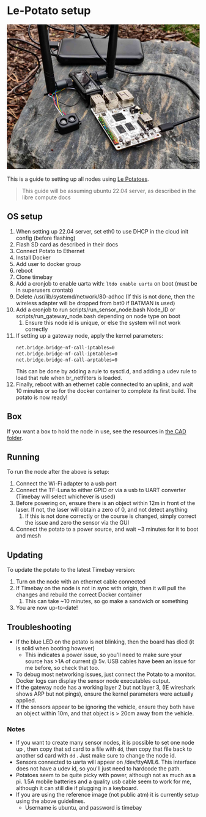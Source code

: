 # Le-Potato setup

![](paper_TeX/images/sensor_node.jpg)

This is a guide to setting up all nodes using [Le Potatoes](https://libre.computer/products/aml-s905x-cc/).

> This guide will be assuming ubuntu 22.04 server, as described in the libre compute docs

## OS setup

1. When setting up 22.04 server, set eth0 to use DHCP in the cloud init config (before flashing)
2. Flash SD card as described in their docs
3. Connect Potato to Ethernet 
4. Install Docker
5. Add user to docker group
6. reboot
7. Clone timebay
8. Add a cronjob to enable uarta with: `ltdo enable uarta` on boot (must be in superusers crontab)
9. Delete /usr/lib/systemd/network/80-adhoc (If this is not done, then the wireless adapter will be dropped from bat0 if BATMAN is used)
10. Add a cronjob to run scripts/run_sensor_node.bash Node_ID or scripts/run_gateway_node.bash depending on node type on boot
    1. Ensure this node id is unique, or else the system will not work correctly
11. If setting up a gateway node, apply the kernel parameters:
     ```
     net.bridge.bridge-nf-call-iptables=0
     net.bridge.bridge-nf-call-ip6tables=0
     net.bridge.bridge-nf-call-arptables=0
     ``` 
    This can be done by adding a rule to sysctl.d, and adding a udev rule to load that rule when br_netfilters is loaded.
12. Finally, reboot with an ethernet cable connected to an uplink, and wait 10 minutes or so for the docker container to complete its first
    build. The potato is now ready!

## Box
If you want a box to hold the node in use, see the resources in [the CAD folder](../CAD).

## Running
To run the node after the above is setup:
1. Connect the Wi-Fi adapter to a usb port
2. Connect the TF-Luna to either GPIO or via a usb to UART converter (Timebay will select whichever is used)
3. Before powering on, ensure there is an object within 12m in front of the laser. If not, the laser will obtain a zero of 0, and not detect anything
   1. If this is not done correctly or the course is changed, simply correct the issue and zero the sensor via the GUI
4. Connect the potato to a power source, and wait ~3 minutes for it to boot and mesh

## Updating
To update the potato to the latest Timebay version:
1. Turn on the node with an ethernet cable connected
2. If Timebay on the node is not in sync with origin, then it will pull the changes and rebuild the correct Docker container
   1. This can take ~10 minutes, so go make a sandwich or something
3. You are now up-to-date!

## Troubleshooting
- If the blue LED on the potato is not blinking, then the board has died (it is solid when booting however)
  - This indicates a power issue, so you'll need to make sure your source has >1A of current @ 5v. USB cables have been an issue for me before, so check that too.
- To debug most networking issues, just connect the Potato to a monitor. Docker logs can display the sensor node executables output.
- If the gateway node has a working layer 2 but not layer 3, (IE wireshark shows ARP but not pings), ensure the kernel parameters were actually applied.
- If the sensors appear to be ignoring the vehicle, ensure they both have an object within 10m, and that object is > 20cm away from the vehicle.

### Notes
- If you want to create many sensor nodes, it is possible to set one node up
, then copy that sd card to a file with `dd`, then copy that file back to another sd card with `dd`
. Just make sure to change the node id.
- Sensors connected to uarta will appear on /dev/ttyAML6. This interface does not have a udev id, so you'll just need to hardcode the path.
- Potatoes seem to be quite picky with power, although not as much as a pi. 1.5A mobile batteries and a quality usb cable seem to work for me, although it can still die if plugging in a keyboard.
- If you are using the reference image (not public atm) it is currently setup using the above guidelines. 
  - Username is ubuntu, and password is timebay